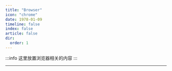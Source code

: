 ```yaml
---
title: "Browser"
icon: "chrome"
date: 1978-01-09
timeline: false
index: false
article: false
dir:
  order: 1
---
```


:::info
这里放置浏览器相关的内容
:::

---

<Catalog />
